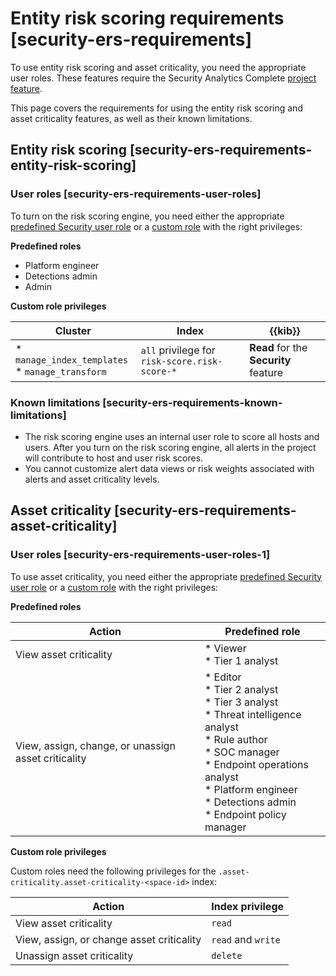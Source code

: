 # Entity risk scoring requirements [security-ers-requirements]

To use entity risk scoring and asset criticality, you need the appropriate user roles. These features require the Security Analytics Complete [project feature](../../../deploy-manage/deploy/elastic-cloud/project-settings.md).

This page covers the requirements for using the entity risk scoring and asset criticality features, as well as their known limitations.


## Entity risk scoring [security-ers-requirements-entity-risk-scoring]


### User roles [security-ers-requirements-user-roles]

To turn on the risk scoring engine, you need either the appropriate [predefined Security user role](../../../deploy-manage/users-roles/cloud-organization/user-roles.md#general-assign-user-roles) or a [custom role](../../../deploy-manage/users-roles/cloud-organization/user-roles.md) with the right privileges:

**Predefined roles**

* Platform engineer
* Detections admin
* Admin

**Custom role privileges**

| Cluster | Index | {{kib}} |
| --- | --- | --- |
| * `manage_index_templates`<br>* `manage_transform`<br> | `all` privilege for `risk-score.risk-score-*` | **Read** for the **Security** feature |


### Known limitations [security-ers-requirements-known-limitations]

* The risk scoring engine uses an internal user role to score all hosts and users. After you turn on the risk scoring engine, all alerts in the project will contribute to host and user risk scores.
* You cannot customize alert data views or risk weights associated with alerts and asset criticality levels.


## Asset criticality [security-ers-requirements-asset-criticality]


### User roles [security-ers-requirements-user-roles-1]

To use asset criticality, you need either the appropriate [predefined Security user role](../../../deploy-manage/users-roles/cloud-organization/user-roles.md#general-assign-user-roles) or a [custom role](../../../deploy-manage/users-roles/cloud-organization/user-roles.md) with the right privileges:

**Predefined roles**

| Action | Predefined role |
| --- | --- |
| View asset criticality | * Viewer<br>* Tier 1 analyst<br> |
| View, assign, change, or unassign asset criticality | * Editor<br>* Tier 2 analyst<br>* Tier 3 analyst<br>* Threat intelligence analyst<br>* Rule author<br>* SOC manager<br>* Endpoint operations analyst<br>* Platform engineer<br>* Detections admin<br>* Endpoint policy manager<br> |

**Custom role privileges**

Custom roles need the following privileges for the `.asset-criticality.asset-criticality-<space-id>` index:

| Action | Index privilege |
| --- | --- |
| View asset criticality | `read` |
| View, assign, or change asset criticality | `read` and `write` |
| Unassign asset criticality | `delete` |
